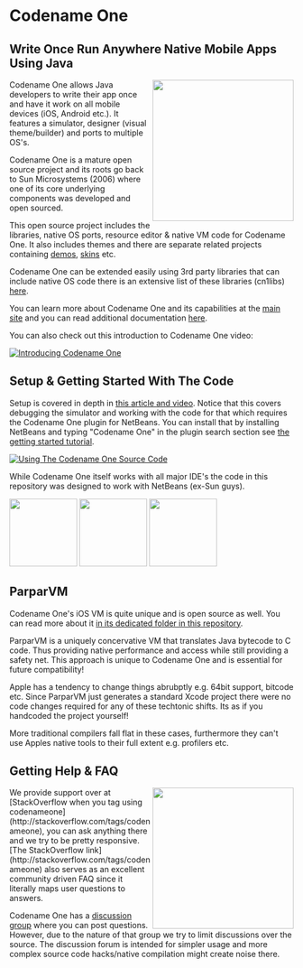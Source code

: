 # Codename One
## Write Once Run Anywhere Native Mobile Apps Using Java

<img align="right" src="http://codenameone.com/img/phones.png" height="250">

Codename One allows Java developers to write their app once and have it work on all mobile devices (iOS, Android etc.). 
It features a simulator, designer (visual theme/builder) and ports to multiple OS's.

Codename One is a mature open source project and its roots go back to Sun Microsystems (2006) where one of its core underlying components was developed and open sourced. 

This open source project includes the libraries, native OS ports, resource editor & native VM code for Codename One. It also includes themes and there are separate related projects containing [demos](https://github.com/codenameone/codenameone-demos/), [skins](https://github.com/codenameone/codenameone-skins) etc.

Codename One can be extended easily using 3rd party libraries that can include native OS code there is an extensive list of these libraries (cn1libs) [here](https://www.codenameone.com/cn1libs.html).

You can learn more about Codename One and its capabilities at the [main site](http://www.codenameone.com) and you can read 
additional documentation [here](https://www.codenameone.com/getting-started.html).

You can also check out this introduction to Codename One video:

[![Introducing Codename One](http://img.youtube.com/vi/r6VO3zaBJGY/0.jpg)](http://www.youtube.com/watch?v=r6VO3zaBJGY "Introducing Codename One")


## Setup & Getting Started With The Code

Setup is covered in depth in [this article and video](https://www.codenameone.com/blog/how-to-use-the-codename-one-sources.html). Notice that this covers debugging the simulator and working with the code for that which requires the Codename One plugin for NetBeans. You can install that by installing NetBeans and typing "Codename One" in the plugin search section see [the getting started tutorial](https://www.codenameone.com/getting-started.html).

[![Using The Codename One Source Code](http://img.youtube.com/vi/2nD75pODPWk/0.jpg)](http://www.youtube.com/watch?v=2nD75pODPWk "Using The Codename One Source Code")

While Codename One itself works with all major IDE's the code in this repository was designed to work with NetBeans (ex-Sun guys). 

<img src="http://codenameone.com/img/NetBeans-logo.png" width="120">

<img src="http://codenameone.com/img/intellij_idea-logo.png" width="120">

<img src="http://codenameone.com/img/eclipse-logo.png" width="120">

## ParparVM
Codename One's iOS VM is quite unique and is open source as well. You can read more about it [in its dedicated folder in this repository](https://github.com/codenameone/CodenameOne/tree/master/vm).

ParparVM is a uniquely concervative VM that translates Java bytecode to C code. Thus providing native performance and access while still providing a safety net. This approach is unique to Codename One and is essential for future compatibility!

Apple has a tendency to change things abrubptly e.g. 64bit support, bitcode etc. Since ParparVM just generates a standard Xcode project there were no code changes required for any of these techtonic shifts. Its as if you handcoded the project yourself!

More traditional compilers fall flat in these cases, furthermore they can't use Apples native tools to their full extent e.g. profilers etc.

## Getting Help & FAQ

<img align="right" src="http://codenameone.com/img/blog/new_icon.png" height="250">
We provide support over at [StackOverflow when you tag using codenameone](http://stackoverflow.com/tags/codenameone), you can ask anything there and we try to be pretty responsive. [The StackOverflow link](http://stackoverflow.com/tags/codenameone) also serves as an excellent community driven FAQ since it literally maps user questions to answers.

Codename One has a [discussion group](https://www.codenameone.com/discussion-forum.html) where you can post questions. However, due to the nature of that group we try to limit discussions over the source. The discussion forum is intended for simpler usage and more complex source code hacks/native compilation might create noise there.

